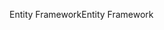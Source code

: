 <span data-ttu-id="d6990-101">Entity Framework</span><span class="sxs-lookup"><span data-stu-id="d6990-101">Entity Framework</span></span>